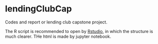 # lendingClubCap

Codes and report or lending club capstone project.

The R script is recommended to open by [Rstudio](https://www.rstudio.com/), in which the structure is much clearer. 
THe html is made by jupyter notebook. 
